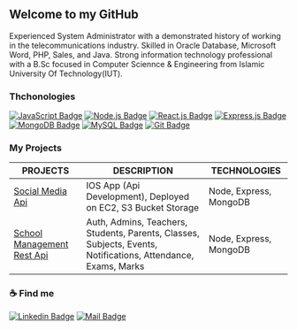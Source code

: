 ## Welcome to my GitHub

Experienced System Administrator with a demonstrated history of working in the telecommunications industry. Skilled in Oracle Database, Microsoft Word, PHP, Sales, and Java. Strong information technology professional with a B.Sc focused in Computer Sciennce & Engineering from Islamic University Of Technology(IUT). 

### Thchonologies
[![JavaScript Badge](https://img.shields.io/badge/JavaScript-F7DF1E?style=for-the-badge&labelColor=black&logo=javascript&logoColor=F7DF1E)](#)
[![Node.js Badge](https://img.shields.io/badge/Node.js-339933?style=for-the-badge&labelColor=black&logo=node.js&logoColor=339933)](#)
[![React.js Badge](https://img.shields.io/badge/React.js-61DAFB?style=for-the-badge&labelColor=black&logo=react&logoColor=61DAFB)](#)
[![Express.js Badge](https://img.shields.io/badge/Express.js-DDDDDD?style=for-the-badge&labelColor=black&logo=express&logoColor=white)](#) 
[![MongoDB Badge](https://img.shields.io/badge/MongoDB-47A248?style=for-the-badge&labelColor=black&logo=mongodb&logoColor=47A248)](#)
[![MySQL Badge](https://img.shields.io/badge/MySQL-4479A1?style=for-the-badge&labelColor=black&logo=mysql&logoColor=4479A1)](#)
[![Git Badge](https://img.shields.io/badge/Git-F05032?style=for-the-badge&labelColor=black&logo=git&logoColor=F05032)](#)

### My Projects

|PROJECTS | DESCRIPTION | TECHNOLOGIES| 
| ------ | ------ | ------ |
| <a href="https://documenter.getpostman.com/view/27291640/2s9YJdVhCP" target="_blank">Social Media Api</a> | IOS App (Api Development), Deployed on EC2, S3 Bucket Storage | Node, Express, MongoDB |
| <a href="https://github.com/shuvosaif/school-management-api" target="_blank">School Management Rest Api</a> | Auth, Admins, Teachers, Students, Parents, Classes, Subjects, Events, Notifications, Attendance, Exams, Marks | Node, Express, MongoDB |


 
### ☕ Find me
[![Linkedin Badge](https://img.shields.io/badge/LinkedIn-0077B5?style=for-the-badge&logo=linkedin&logoColor=white)](https://www.linkedin.com/in/shuvo-saif-037867107/)
[![Mail Badge](https://img.shields.io/badge/Gmail-D14836?style=for-the-badge&logo=gmail&logoColor=white)](mailto:shuvo.cse12@gmail.com)
